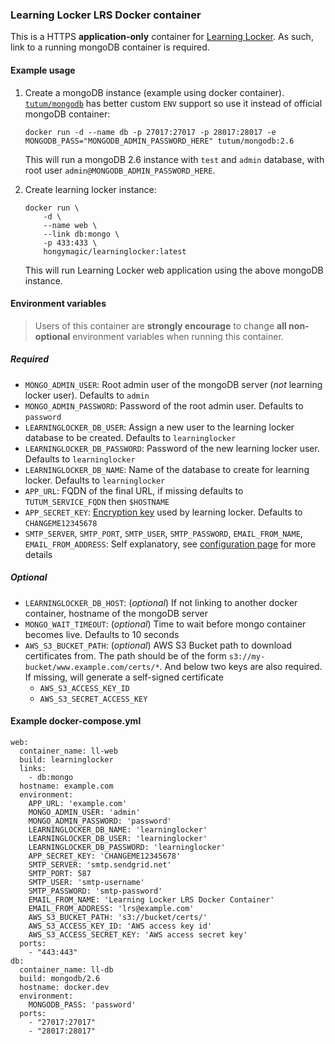 ### Learning Locker LRS Docker container

This is a HTTPS **application-only** container for [Learning Locker](http://learninglocker.net).
As such, link to a running mongoDB container is required.

#### Example usage

1. Create a mongoDB instance (example using docker container). [`tutum/mongodb`](https://hub.docker.com/r/tutum/mongodb/) has better custom `ENV` support so use it instead of official mongoDB container:

	```
	docker run -d --name db -p 27017:27017 -p 28017:28017 -e MONGODB_PASS="MONGODB_ADMIN_PASSWORD_HERE" tutum/mongodb:2.6
	```

	This will run a mongoDB 2.6 instance with `test` and `admin` database, with root user `admin@MONGODB_ADMIN_PASSWORD_HERE`.

2. Create learning locker instance:

	```
	docker run \
		-d \
		--name web \
		--link db:mongo \
		-p 433:433 \
		hongymagic/learninglocker:latest
	```

	This will run Learning Locker web application using the above mongoDB instance.

#### Environment variables

> Users of this container are **strongly encourage** to change **all non-optional** environment variables when running this container.

##### Required

- `MONGO_ADMIN_USER`: Root admin user of the mongoDB server (_not_ learning locker user). Defaults to `admin`
- `MONGO_ADMIN_PASSWORD`: Password of the root admin user. Defaults to `password`
- `LEARNINGLOCKER_DB_USER`: Assign a new user to the learning locker database to be created. Defaults to `learninglocker`
- `LEARNINGLOCKER_DB_PASSWORD`: Password of the new learning locker user. Defaults to `learninglocker`
- `LEARNINGLOCKER_DB_NAME`: Name of the database to create for learning locker. Defaults to `learninglocker`
- `APP_URL`: FQDN of the final URL, if missing defaults to `TUTUM_SERVICE_FQDN` then `$HOSTNAME`
- `APP_SECRET_KEY`: [Encryption key](http://docs.learninglocker.net/installation/#configuration) used by learning locker. Defaults to `CHANGEME12345678`
- `SMTP_SERVER`, `SMTP_PORT`, `SMTP_USER`, `SMTP_PASSWORD`, `EMAIL_FROM_NAME`, `EMAIL_FROM_ADDRESS`: Self explanatory, see [configuration page](http://docs.learninglocker.net/installation/#configuration) for more details

##### Optional

- `LEARNINGLOCKER_DB_HOST`: (_optional_) If not linking to another docker container, hostname of the mongoDB server
- `MONGO_WAIT_TIMEOUT`: (_optional_) Time to wait before mongo container becomes live. Defaults to 10 seconds
- `AWS_S3_BUCKET_PATH`: (_optional_) AWS S3 Bucket path to download certificates from. The path should be of the form `s3://my-bucket/www.example.com/certs/*`. And below two keys are also required. If missing, will generate a self-signed certificate
	- `AWS_S3_ACCESS_KEY_ID`
	- `AWS_S3_SECRET_ACCESS_KEY`

#### Example docker-compose.yml

```
web:
  container_name: ll-web
  build: learninglocker
  links:
    - db:mongo
  hostname: example.com
  environment:
    APP_URL: 'example.com'
    MONGO_ADMIN_USER: 'admin'
    MONGO_ADMIN_PASSWORD: 'password'
    LEARNINGLOCKER_DB_NAME: 'learninglocker'
    LEARNINGLOCKER_DB_USER: 'learninglocker'
    LEARNINGLOCKER_DB_PASSWORD: 'learninglocker'
    APP_SECRET_KEY: 'CHANGEME12345678'
    SMTP_SERVER: 'smtp.sendgrid.net'
    SMTP_PORT: 587
    SMTP_USER: 'smtp-username'
    SMTP_PASSWORD: 'smtp-password'
    EMAIL_FROM_NAME: 'Learning Locker LRS Docker Container'
    EMAIL_FROM_ADDRESS: 'lrs@example.com'
    AWS_S3_BUCKET_PATH: 's3://bucket/certs/'
    AWS_S3_ACCESS_KEY_ID: 'AWS access key id'
    AWS_S3_ACCESS_SECRET_KEY: 'AWS access secret key'
  ports:
    - "443:443"
db:
  container_name: ll-db
  build: mongodb/2.6
  hostname: docker.dev
  environment:
    MONGODB_PASS: 'password'
  ports:
    - "27017:27017"
    - "28017:28017"
```
